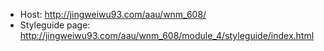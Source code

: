 - Host: http://jingweiwu93.com/aau/wnm_608/
- Styleguide page: http://jingweiwu93.com/aau/wnm_608/module_4/styleguide/index.html